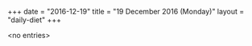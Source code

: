 +++
date = "2016-12-19"
title = "19 December 2016 (Monday)"
layout = "daily-diet"
+++


\<no entries\>
